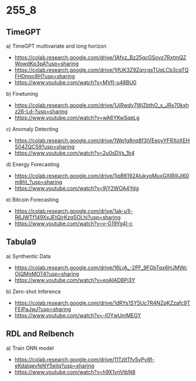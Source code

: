 # 255_8

## TimeGPT

a) TimeGPT multivariate and long horizon
* https://colab.research.google.com/drive/1Afxz_Bz25gcGSoyz7RxtmQZWowdKp3pA?usp=sharing
* https://colab.research.google.com/drive/1jfUK3Z9ZqrcgsTUgLCb3cqTQFH0mvc6H?usp=sharing
* https://www.youtube.com/watch?v=MVfI-u48BU0

b) Finetuning
* https://colab.research.google.com/drive/1JjRwdy7WjZbthO_x_JRs70kxhz26-Ld-?usp=sharing
* https://www.youtube.com/watch?v=wA6YKwSqeLg

c) Anomaly Detecting
* https://colab.research.google.com/drive/1Wp1g8nq8f3iVEeoyYFRXoXEHS04ZQC59?usp=sharing
* https://www.youtube.com/watch?v=2u0sDVs_1b4

d) Energy Forecasting
* https://colab.research.google.com/drive/1jpB6192AlukvpMuxGXIRIlIJI60m8hI_?usp=sharing
* https://www.youtube.com/watch?v=9jY2WOA4Ydg

e) Bitcoin Forecasting
* https://colab.research.google.com/drive/1ak-u1l-R6JWTf149XxJEtQirKzqSOLhi?usp=sharing
* https://www.youtube.com/watch?v=v-G19Yg4I-c

## Tabula9

a) Synthentic Data
* https://colab.research.google.com/drive/16LrA_-2PF_9FGbTqx6HJMWcOjQMnMOT4?usp=sharing
* https://www.youtube.com/watch?v=eoAIADBPj3Y

b) Zero-shot Inference
* https://colab.research.google.com/drive/1dRYs1SY5Uc7R4NZpKZzafc9TFEjPaJwJ?usp=sharing
* https://www.youtube.com/watch?v=-IOYwUmMEGY

## RDL and Relbench

a) Train GNN model
* https://colab.research.google.com/drive/11TzltTfv5vPv8f-eKdaIqevfeNY5eiIq?usp=sharing
* https://www.youtube.com/watch?v=h9X1ynVtbN8
